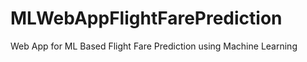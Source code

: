 # MLWebAppFlightFarePrediction
Web App for ML Based Flight Fare Prediction using Machine Learning 


